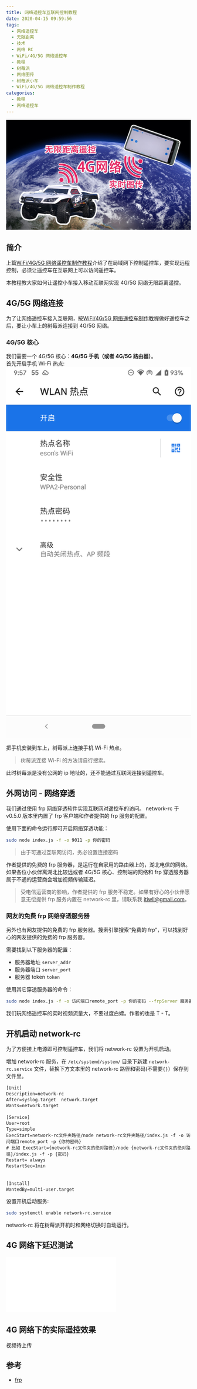 ```yaml
---
title: 网络遥控车互联网控制教程
date: 2020-04-15 09:59:56
tags:
  - 网络遥控车
  - 无限距离
  - 技术
  - 网络 RC
  - WiFi/4G/5G 网络遥控车
  - 教程
  - 树莓派
  - 网络图传
  - 树莓派小车
  - WiFi/4G/5G 网络遥控车制作教程
categories:
  - 教程
  - 网络遥控车
---
```


![4G 网络 RC 遥控车03 - 无限距离远程遥控？]

## 简介

上篇[WiFi/4G/5G 网络遥控车制作教程]介绍了在局域网下控制遥控车，要实现远程控制，必须让遥控车在互联网上可以访问遥控车。

本教程教大家如何让遥控小车接入移动互联网实现 4G/5G 网络无限距离遥控。

<!-- more -->

## 4G/5G 网络连接

为了让网络遥控车接入互联网，按[WiFi/4G/5G 网络遥控车制作教程]做好遥控车之后，要让小车上的树莓派连接到 4G/5G 网络。

### 4G/5G 核心

我们需要一个 4G/5G 核心：**4G/5G 手机（或者 4G/5G 路由器）**。  
首先开启手机 Wi-Fi 热点:
![WiFi 热点]

把手机安装到车上，树莓派上连接手机 Wi-Fi 热点。

> 树莓派连接 Wi-Fi 的方法请自行搜索。

此时树莓派是没有公网的 ip 地址的，还不能通过互联网连接到遥控车。

## 外网访问 - 网络穿透

我们通过使用 frp 网络穿透软件实现互联网对遥控车的访问。 network-rc 于 v0.5.0 版本里内置了 frp 客户端和作者提供的 frp 服务的配置。

使用下面的命令运行即可开启网络穿透功能：
```sh
sudo node index.js -f -o 9011 -p 你的密码
```

> 由于可通过互联网访问，务必设置连接密码

作者提供的免费的 frp 服务器，是运行在自家用的路由器上的，湖北电信的网络。如果各位小伙伴离湖北比较远或者 4G/5G 核心、控制端的网络和 frp 穿透服务器属于不通的运营商会增加视频传输延迟。

> 受电信运营商的影响，作者提供的 frp 服务不稳定。如果有好心的小伙伴愿意无偿提供 frp 服务内置在 network-rc 里，请联系我 <itiwll@gmail.com>。

### 网友的免费 frp 网络穿透服务器

另外也有网友提供的免费的 frp 服务器。搜索引擎搜索“免费的 frp”，可以找到好心的网友提供的免费的 frp 服务器。

需要找到以下服务器的配置：
- 服务器地址 `server_addr`
- 服务器端口 `server_port`
- 服务器 token `token`


使用其它穿透服务器的命令：
```bash
sudo node index.js -f -o 访问端口remote_port -p 你的密码 --frpServer 服务器地址 --frpServerPort 服务器端口 -frpServerToken 服务器token
```
我们玩网络遥控车的实时视频流量大，不要过度白嫖。作者的也是 T - T。

## 开机启动 network-rc
为了方便接上电源即可控制遥控车，我们将 network-rc 设置为开机启动。

增加 network-rc 服务，在 `/etc/systemd/system/` 目录下新建 `network-rc.service` 文件，替换下方文本里的 network-rc 路径和密码(不需要`{}`）保存到文件里。
```
[Unit]
Description=network-rc
After=syslog.target  network.target
Wants=network.target

[Service]
User=root
Type=simple
ExecStart=network-rc文件夹路径/node network-rc文件夹路径/index.js -f -o 访问端口remote_port -p {你的密码}
# 比如 ExecStart={network-rc文件夹的绝对路径}/node {network-rc文件夹的绝对路径}/index.js -f -p {密码}
Restart= always
RestartSec=1min


[Install]
WantedBy=multi-user.target
```

设置开机启动服务:
```bash
sudo systemctl enable network-rc.service
```
network-rc 将在树莓派开机时和网络切换时自动运行。


## 4G 网络下延迟测试
<iframe src="//player.bilibili.com/player.html?aid=498078613&bvid=BV15K411W7bK&cid=188867916&page=1" scrolling="no" border="0" frameborder="no" framespacing="0" allowfullscreen="true"> </iframe>

## 4G 网络下的实际遥控效果
视频待上传

## 参考

- [frp](https://github.com/fatedier/frp)

[wifi/4g/5g 网络遥控车制作教程]: https://blog.esonwong.com/WiFi-4G-5G-网络遥控车制作教程/
[4g 网络 rc 遥控车03 - 无限距离远程遥控？]: ../asset/4g%E7%BD%91%E7%BB%9C%20RC%20%E9%81%A5%E6%8E%A7%E8%BD%A603%20-%20%E6%97%A0%E9%99%90%E8%B7%9D%E7%A6%BB%E8%BF%9C%E7%A8%8B%E9%81%A5%E6%8E%A7%EF%BC%9F-%20%E5%B0%81%E9%9D%A2.jpg
[WiFi 热点]: ../asset/wifi热点.png